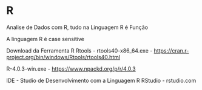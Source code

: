 # R
Analise de Dados com R, tudo na Linguagem R é Função

A linguagem R é case sensitive

Download da Ferramenta R
Rtools - rtools40-x86_64.exe - https://cran.r-project.org/bin/windows/Rtools/rtools40.html

R-4.0.3-win.exe - https://www.npackd.org/p/r/4.0.3

IDE - Studio de Desenvolvimento com a Linguagem R
RStudio - rstudio.com

